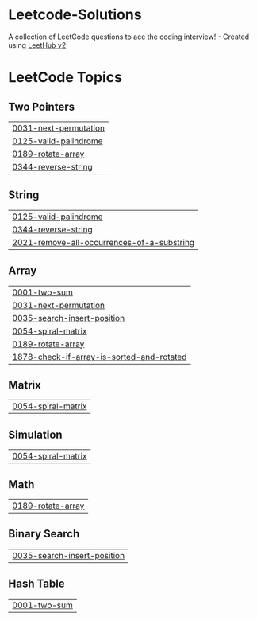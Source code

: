 # Leetcode-Solutions
A collection of LeetCode questions to ace the coding interview! - Created using [LeetHub v2](https://github.com/arunbhardwaj/LeetHub-2.0)

<!---LeetCode Topics Start-->
# LeetCode Topics
## Two Pointers
|  |
| ------- |
| [0031-next-permutation](https://github.com/piyu5h25/Leetcode-Solutions/tree/master/0031-next-permutation) |
| [0125-valid-palindrome](https://github.com/piyu5h25/Leetcode-Solutions/tree/master/0125-valid-palindrome) |
| [0189-rotate-array](https://github.com/piyu5h25/Leetcode-Solutions/tree/master/0189-rotate-array) |
| [0344-reverse-string](https://github.com/piyu5h25/Leetcode-Solutions/tree/master/0344-reverse-string) |
## String
|  |
| ------- |
| [0125-valid-palindrome](https://github.com/piyu5h25/Leetcode-Solutions/tree/master/0125-valid-palindrome) |
| [0344-reverse-string](https://github.com/piyu5h25/Leetcode-Solutions/tree/master/0344-reverse-string) |
| [2021-remove-all-occurrences-of-a-substring](https://github.com/piyu5h25/Leetcode-Solutions/tree/master/2021-remove-all-occurrences-of-a-substring) |
## Array
|  |
| ------- |
| [0001-two-sum](https://github.com/piyu5h25/Leetcode-Solutions/tree/master/0001-two-sum) |
| [0031-next-permutation](https://github.com/piyu5h25/Leetcode-Solutions/tree/master/0031-next-permutation) |
| [0035-search-insert-position](https://github.com/piyu5h25/Leetcode-Solutions/tree/master/0035-search-insert-position) |
| [0054-spiral-matrix](https://github.com/piyu5h25/Leetcode-Solutions/tree/master/0054-spiral-matrix) |
| [0189-rotate-array](https://github.com/piyu5h25/Leetcode-Solutions/tree/master/0189-rotate-array) |
| [1878-check-if-array-is-sorted-and-rotated](https://github.com/piyu5h25/Leetcode-Solutions/tree/master/1878-check-if-array-is-sorted-and-rotated) |
## Matrix
|  |
| ------- |
| [0054-spiral-matrix](https://github.com/piyu5h25/Leetcode-Solutions/tree/master/0054-spiral-matrix) |
## Simulation
|  |
| ------- |
| [0054-spiral-matrix](https://github.com/piyu5h25/Leetcode-Solutions/tree/master/0054-spiral-matrix) |
## Math
|  |
| ------- |
| [0189-rotate-array](https://github.com/piyu5h25/Leetcode-Solutions/tree/master/0189-rotate-array) |
## Binary Search
|  |
| ------- |
| [0035-search-insert-position](https://github.com/piyu5h25/Leetcode-Solutions/tree/master/0035-search-insert-position) |
## Hash Table
|  |
| ------- |
| [0001-two-sum](https://github.com/piyu5h25/Leetcode-Solutions/tree/master/0001-two-sum) |
<!---LeetCode Topics End-->
